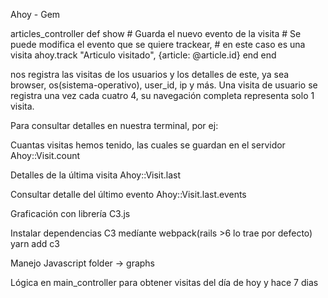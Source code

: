 Ahoy - Gem

articles_controller
  def show
    # Guarda el nuevo evento de la visita
    # Se puede modifica el evento que se quiere trackear,
    # en este caso es una visita
    ahoy.track "Articulo visitado", {article: @article.id}
  end
end

nos registra las visitas de los usuarios y los detalles de este, ya sea browser, os(sistema-operativo), user_id, ip y más.
Una visita de usuario se registra una vez cada cuatro 4, su navegación completa representa solo 1 visita.

Para consultar detalles en nuestra terminal, por ej:

Cuantas visitas hemos tenido, las cuales se guardan en el servidor
Ahoy::Visit.count

Detalles de la última visita
Ahoy::Visit.last

Consultar detalle del último evento
Ahoy::Visit.last.events

Graficación con librería C3.js

Instalar dependencias C3 medíante webpack(rails >6 lo trae por defecto)
yarn add c3

Manejo
Javascript folder -> graphs

Lógica en main_controller para obtener visitas del día de hoy y hace 7 dias
